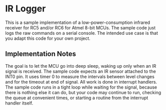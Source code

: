 IR Logger
=========

This is a sample implementation of a low-power-consumption
infrared receiver for RC5 and/or RC6 for Atmel 8-bit MCUs. The sample
code just logs the raw commands on a serial console. The intended
use case is that you adapt this code for your own project.

Implementation Notes
--------------------

The goal is to let the MCU go into deep sleep, waking up only
when an IR signal is received. The sample code expects an IR
sensor attached to the INT0 pin. It uses timer 0 to measure the
intervals between level changes and for the timeout at end of
signal. All work is done in interrupt handlers. The sample code
runs in a tight loop while waiting for the signal, because there
is nothing else it can do, but your code may continue to run,
checking the queue at convenient times, or starting a routine
from the interrupt handler itself.
